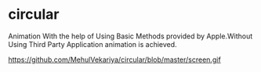# circular
Animation With the help of Using Basic Methods provided by Apple.Without Using Third Party Application animation is achieved.

https://github.com/MehulVekariya/circular/blob/master/screen.gif
